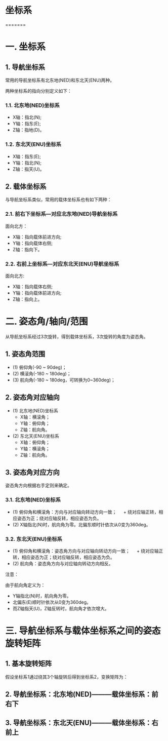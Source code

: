 # 坐标系
=======

# 一. 坐标系
## 1. 导航坐标系
常用的导航坐标系有北东地(NED)和东北天(ENU)两种。

两种坐标系的指向分别定义如下：

### 1.1. 北东地(NED)坐标系
* X轴：指北(N);
* Y轴：指东(E);
* Z轴：指地(D)。

### 1.2. 东北天(ENU)坐标系
* X轴：指东(E);
* Y轴：指北(N);
* Z轴：指天(U)。

## 2. 载体坐标系
与导航坐标系类似，常用的载体坐标系也有如下两种：

### 2.1. 前右下坐标系—对应北东地(NED)导航坐标系
面向北方：
* X轴：指向载体前进方向;
* Y轴：指向载体右侧;
* Z轴：指向下。

### 2.2. 右前上坐标系—对应东北天(ENU)导航坐标系
面向北方:
* X轴：指向载体右侧;
* Y轴：指向载体前进方向;
* Z轴：指向上。

# 二. 姿态角/轴向/范围
从导航坐标系经过3次旋转，得到载体坐标系，3次旋转的角度为姿态角。

## 1. 姿态角范围
* (1) 俯仰角(-90 ~ 90deg)；
* (2) 横滚角(-180 ~ 180deg)；
* (3) 航向角(-180 ~ 180deg，可转换为0~360deg)；

## 2. 姿态角对应轴向
* (1) 北东地(NED)坐标系
  + X轴：横滚角；
  + Y轴：俯仰角；
  + Z轴：航向角。
* (2) 东北天(ENU)坐标系
  + X轴：俯仰角；
  + Y轴：横滚角；
  + Z轴：航向角。

## 3. 姿态角对应方向
姿态角方向根据右手定则来确定。

### 3.1. 北东地(NED)坐标系
* (1) 俯仰角和横滚角：方向与对应轴向转动方向一致；
  + 绕对应轴正转，相应姿态为正；绕对应轴反转，相应姿态为负。
* (2) X轴指北(N)时，航向角为零。北偏东顺时针依次从0变为360deg。

### 3.2. 东北天(ENU)坐标系
* (1) 俯仰角和横滚角：姿态角方向与对应轴向转动方向一致；
  + 绕对应轴正转，相应姿态为正；绕对应轴反转，相应姿态为负。
* (2) 航向角：姿态角方向与对应轴向转动方向相反。

注意：

由于航向角定义为：
* Y轴指北(N)时，航向角为零。
* 北偏东(E)顺时针依次从0变为360deg。
* 而Z轴指天(U)，Z轴反转时，航向角才依次增大。

# 三. 导航坐标系与载体坐标系之间的姿态旋转矩阵
## 1. 基本旋转矩阵
假设坐标系1通过绕其3个轴旋转后得到坐标系2，变换矩阵为：


## 2. 导航坐标系：北东地(NED)———载体坐标系：前右下


## 3. 导航坐标系：东北天(ENU)———载体坐标系：右前上

